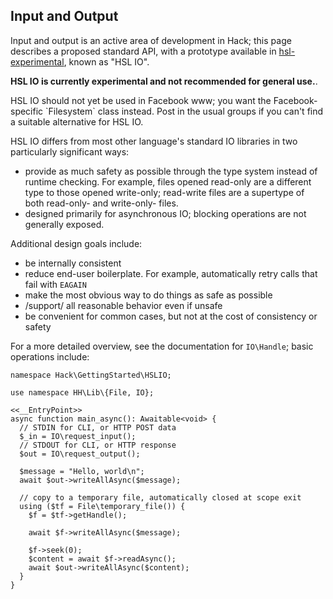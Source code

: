 ## Input and Output

Input and output is an active area of development in Hack; this page describes a proposed standard
API, with a prototype available in [hsl-experimental], known as "HSL IO".

[hsl-experimental]: https://github.com/hhvm/hsl-experimental/

**HSL IO is currently experimental and not recommended for general use.**.

<p class="fbOnly">HSL IO should not yet be used in Facebook www; you want
the Facebook-specific `Filesystem` class instead. Post in the usual groups
if you can't find a suitable alternative for HSL IO.</p>

HSL IO differs from most other language's standard IO libraries in two particularly significant ways:
- provide as much safety as possible through the type system instead of runtime checking. For example,
  files opened read-only are a different type to those opened write-only; read-write files are a supertype
  of both read-only- and write-only- files.
- designed primarily for asynchronous IO; blocking operations are not generally exposed.

Additional design goals include:
- be internally consistent
- reduce end-user boilerplate. For example, automatically retry calls that fail with `EAGAIN`
- make the most obvious way to do things as safe as possible
- /support/ all reasonable behavior even if unsafe
- be convenient for common cases, but not at the cost of consistency or safety

For a more detailed overview, see the documentation for `IO\Handle`; basic operations include:

```hsl-io-basics.hack
namespace Hack\GettingStarted\HSLIO;

use namespace HH\Lib\{File, IO};

<<__EntryPoint>>
async function main_async(): Awaitable<void> {
  // STDIN for CLI, or HTTP POST data
  $_in = IO\request_input();
  // STDOUT for CLI, or HTTP response
  $out = IO\request_output();

  $message = "Hello, world\n";
  await $out->writeAllAsync($message);

  // copy to a temporary file, automatically closed at scope exit
  using ($tf = File\temporary_file()) {
    $f = $tf->getHandle();

    await $f->writeAllAsync($message);

    $f->seek(0);
    $content = await $f->readAsync();
    await $out->writeAllAsync($content);
  }
}
```
